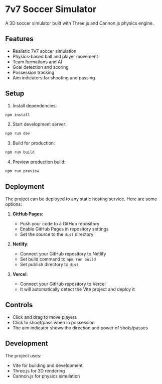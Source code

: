 # 7v7 Soccer Simulator

A 3D soccer simulator built with Three.js and Cannon.js physics engine.

## Features

- Realistic 7v7 soccer simulation
- Physics-based ball and player movement
- Team formations and AI
- Goal detection and scoring
- Possession tracking
- Aim indicators for shooting and passing

## Setup

1. Install dependencies:
```bash
npm install
```

2. Start development server:
```bash
npm run dev
```

3. Build for production:
```bash
npm run build
```

4. Preview production build:
```bash
npm run preview
```

## Deployment

The project can be deployed to any static hosting service. Here are some options:

1. **GitHub Pages**:
   - Push your code to a GitHub repository
   - Enable GitHub Pages in repository settings
   - Set the source to the `dist` directory

2. **Netlify**:
   - Connect your GitHub repository to Netlify
   - Set build command to `npm run build`
   - Set publish directory to `dist`

3. **Vercel**:
   - Connect your GitHub repository to Vercel
   - It will automatically detect the Vite project and deploy it

## Controls

- Click and drag to move players
- Click to shoot/pass when in possession
- The aim indicator shows the direction and power of shots/passes

## Development

The project uses:
- Vite for building and development
- Three.js for 3D rendering
- Cannon.js for physics simulation
